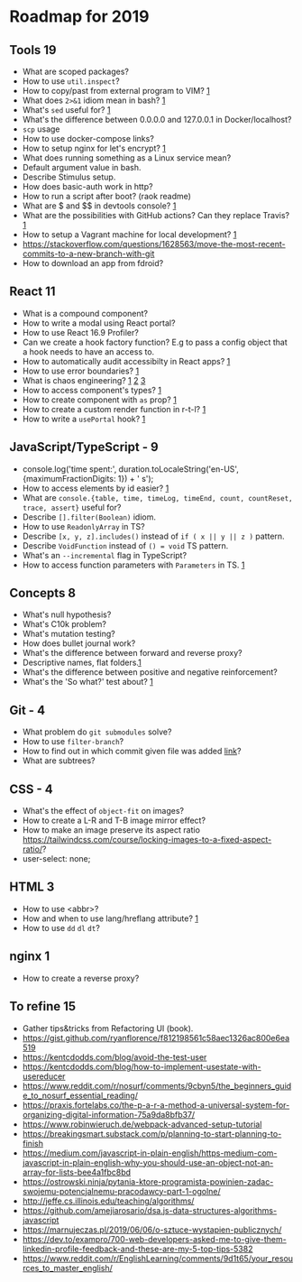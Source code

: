 # Roadmap for 2019

## Tools 19

- What are scoped packages?
- How to use `util.inspect`?
- How to copy/past from external program to VIM? [1](https://imgur.com/rNlQJuT)
- What does `2>&1` idiom mean in bash? [1](https://www.brianstorti.com/understanding-shell-script-idiom-redirect/)
- What's `sed` useful for? [1](https://www.brianstorti.com/enough-sed-to-be-useful/)
- What's the difference between 0.0.0.0 and 127.0.0.1 in Docker/localhost?
- `scp` usage
- How to use docker-compose links?
- How to setup nginx for let's encrypt? [1](https://www.digitalocean.com/community/tutorials/how-to-secure-a-containerized-node-js-application-with-nginx-let-s-encrypt-and-docker-compose)
- What does running something as a Linux service mean?
- Default argument value in bash.
- Describe Stimulus setup.
- How does basic-auth work in http?
- How to run a script after boot? (raok readme)
- What are $ and $\$ in devtools console? [1](https://twitter.com/sulco/status/1156907922775056384)
- What are the possibilities with GitHub actions? Can they replace Travis? [1](https://lab.github.com/github/hello-github-actions!)
- How to setup a Vagrant machine for local development? [1](https://tech.osteel.me/posts/2015/01/25/how-to-use-vagrant-for-local-web-development.html#port-forwarding)
- https://stackoverflow.com/questions/1628563/move-the-most-recent-commits-to-a-new-branch-with-git
- How to download an app from fdroid?

## React 11

- What is a compound component?
- How to write a modal using React portal?
- How to use React 16.9 Profiler?
- Can we create a hook factory function? E.g to pass a config object that a hook needs to have an access to.
- How to automatically audit accessibilty in React apps? [1](https://web.dev/accessibility-auditing-react/)
- How to use error boundaries? [1](https://github.com/bvaughn/react-error-boundary)
- What is chaos engineering? [1](https://twitter.com/PhilippSpiess/status/1149282859494064128/photo/1) [2](https://en.wikipedia.org/wiki/Chaos_engineering) [3](https://aweary.dev/fault-tolerance-react/)
- How to access component's types? [1](https://twitter.com/sulco/status/1160890708615716864)
- How to create component with `as` prop? [1](https://dev.to/selbekk/the-10-component-commandments-2a7f#articles-list)
- How to create a custom render function in r-t-l? [1](https://testing-library.com/docs/react-testing-library/setup#custom-render)
- How to write a `usePortal` hook? [1](https://www.jayfreestone.com/writing/react-portals-with-hooks/)

## JavaScript/TypeScript - 9

- console.log('time spent:', duration.toLocaleString('en-US', {maximumFractionDigits: 1}) + ' s');
- How to access elements by id easier? [1](https://twitter.com/sulco/status/1161613974338772992)
- What are `console.{table, time, timeLog, timeEnd, count, countReset, trace, assert}` useful for?
- Describe `[].filter(Boolean)` idiom.
- How to use `ReadonlyArray` in TS?
- Describe `[x, y, z].includes()` instead of `if ( x || y || z )` pattern.
- Describe `VoidFunction` instead of `() = void` TS pattern.
- What's an `--incremental` flag in TypeScript?
- How to access function parameters with `Parameters` in TS. [1](https://twitter.com/sulco/status/1102935418843131904)

## Concepts 8

- What's null hypothesis?
- What's C10k problem?
- What's mutation testing?
- How does bullet journal work?
- What's the difference between forward and reverse proxy?
- Descriptive names, flat folders.[1](https://twitter.com/dan_abramov/status/1145354949871767552)
- What's the difference between positive and negative reinforcement?
- What's the 'So what?' test about? [1](https://www.polepositionmarketing.com/emp/so-what-test/)

## Git - 4

- What problem do `git submodules` solve?
- How to use `filter-branch`?
- How to find out in which commit given file was added [link](https://stackoverflow.com/questions/11533199/find-commit-where-file-was-added)?
- What are subtrees?

## CSS - 4

- What's the effect of `object-fit` on images?
- How to create a L-R and T-B image mirror effect?
- How to make an image preserve its aspect ratio https://tailwindcss.com/course/locking-images-to-a-fixed-aspect-ratio/?
- user-select: none;

## HTML 3

- How to use \<abbr\>?
- How and when to use lang/hreflang attribute? [1](https://twitter.com/romano_cla/status/1130832868039581696)
- How to use `dd` `dl` `dt`?

## nginx 1

- How to create a reverse proxy?

## To refine 15

- Gather tips&tricks from Refactoring UI (book).
- https://gist.github.com/ryanflorence/f812198561c58aec1326ac800e6ea519
- https://kentcdodds.com/blog/avoid-the-test-user
- https://kentcdodds.com/blog/how-to-implement-usestate-with-usereducer
- https://www.reddit.com/r/nosurf/comments/9cbyn5/the_beginners_guide_to_nosurf_essential_reading/
- https://praxis.fortelabs.co/the-p-a-r-a-method-a-universal-system-for-organizing-digital-information-75a9da8bfb37/
- https://www.robinwieruch.de/webpack-advanced-setup-tutorial
- https://breakingsmart.substack.com/p/planning-to-start-planning-to-finish
- https://medium.com/javascript-in-plain-english/https-medium-com-javascript-in-plain-english-why-you-should-use-an-object-not-an-array-for-lists-bee4a1fbc8bd
- https://ostrowski.ninja/pytania-ktore-programista-powinien-zadac-swojemu-potencjalnemu-pracodawcy-part-1-ogolne/
- http://jeffe.cs.illinois.edu/teaching/algorithms/
- https://github.com/amejiarosario/dsa.js-data-structures-algorithms-javascript
- https://marnujeczas.pl/2019/06/06/o-sztuce-wystapien-publicznych/
- https://dev.to/exampro/700-web-developers-asked-me-to-give-them-linkedin-profile-feedback-and-these-are-my-5-top-tips-5382
- https://www.reddit.com/r/EnglishLearning/comments/9d1t65/your_resources_to_master_english/
